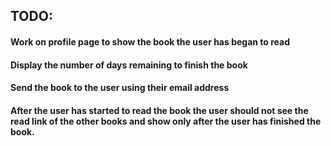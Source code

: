 ## TODO:
#### Work on profile page to show the book the user has began to read
#### Display the number of days remaining to finish the book
#### Send the book to the user using their email address
#### After the user has started to read the book the user should not see the read link of the other books and show only after the user has finished the book.